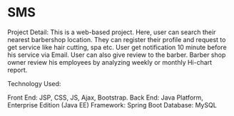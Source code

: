 # SMS

Project Detail: This is a web-based project. Here, user can search their nearest barbershop location. They can register their profile and request to get service like hair cutting, spa etc. User get notification 10 minute before his service via Email.  User can also give review to the barber. Barber shop owner review his employees by analyzing weekly or monthly Hi-chart report.


Technology Used:

Front End: JSP, CSS, JS, Ajax, Bootstrap.
Back End: Java Platform, Enterprise Edition (Java EE)
Framework: Spring Boot
Database: MySQL
